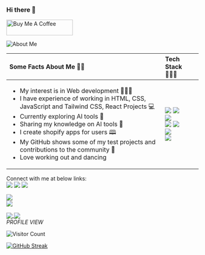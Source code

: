### Hi there 👋

<a href="https://www.buymeacoffee.com/ijaabel" target="_blank"><img src="https://cdn.buymeacoffee.com/buttons/default-orange.png" alt="Buy Me A Coffee" height="41" width="174"></a>

![About Me](https://postimg.cc/YLmgxjXk)



<table role="table">
            <thead>
                <tr>
                    <th align="left">Some Facts About Me 👩‍💼</th>
                    <th align="left">Tech Stack 👩🏻‍💻 </th>
                </tr>
            </thead>
        <tbody>
            <tr>
                <td align="left">
                    <ul>
                        <li> My interest is in Web development 👩🏻‍⚕️  </li>
                        <li> I have experience of working in HTML, CSS, JavaScript and Tailwind CSS, React Projects 💻 </li>
                        <li> Currently exploring AI tools 📝 </li>
                                <li> Sharing my knowledge on AI tools 📝 </li>
                        <li> I create shopify apps for users 🕮 </li>
                        <li> My GitHub shows some of my test projects and contributions to the community 🎨</li>
                        <li> Love working out and dancing </li>
                    </ul>
                </td>
                <td align="left">
                     <img src="https://img.shields.io/badge/html5-%23E34F26.svg?style=for-the-badge&logo=html5&logoColor=white">
                     <img src="https://img.shields.io/badge/css3-%231572B6.svg?style=for-the-badge&logo=css3&logoColor=white">
                     <br>
                     <img src="https://img.shields.io/badge/javascript-%23323330.svg?style=for-the-badge&logo=javascript&logoColor=%23F7DF1E">
                     <br>
                     <img src="https://img.shields.io/badge/github-%23121011.svg?style=for-the-badge&logo=github&logoColor=white">
                     <img src="https://img.shields.io/badge/Canva-%2300C4CC.svg?style=for-the-badge&logo=Canva&logoColor=white">
                     <br>
                     <img src="https://img.shields.io/badge/tailwindcss-%2338B2AC.svg?style=for-the-badge&logo=tailwind-css&logoColor=white">
                     <br>
                     <img src="https://img.shields.io/badge/Visual%20Studio%20Code-0078d7.svg?style=for-the-badge&logo=visual-studio-code&logoColor=white">
                </td>
            </tr>
            </tbody>
        </table>
        
        
Connect with me at below links:
<br>
[![](https://img.shields.io/badge/Twitter-%231DA1F2.svg?style=for-the-badge&logo=Twitter&logoColor=white)](https://twitter.com/iJaabl) [![](https://img.shields.io/badge/Codepen-000000?style=for-the-badge&logo=codepen&logoColor=white)](https://codepen.io/Jaabel)
[![](https://img.shields.io/badge/netlify-%23000000.svg?style=for-the-badge&logo=netlify&logoColor=#00C7B7)](https://app.netlify.com/teams/jaabel/overview)

<a href="https://www.github.com/iJaabel" target="_blank" rel="noreferrer"><img
src="https://img.shields.io/github/followers/iJaabel?logo=github&style=for-the-badge&color=0891b2&labelColor=1c1917" /></a>
<br>
<a href="https://twitter.com/iJaabl_" target="_blank" rel="noreferrer"><img
src="https://img.shields.io/twitter/follow/iJaabl_?logo=twitter&style=for-the-badge&color=0891b2&labelColor=1c1917"
/></a>

<a href="https://github.com/anuraghazra/github-readme-stats">
  <img align="center" src="https://github-readme-stats.vercel.app/api?username=iJaabel" />
</a>
<a href="https://github.com/anuraghazra/convoychat">
  <img align="center" src="https://github-readme-stats.vercel.app/api/top-langs/?username=iJaabel" />
</a>
<br>
<em>PROFILE VIEW </em>
<br>

![Visitor Count](https://profile-counter.glitch.me/{iJaabel}/count.svg)

[![GitHub Streak](http://github-readme-streak-stats.herokuapp.com?user=iJaabel&theme=dark)](https://git.io/streak-stats)


<!--
**iJaabel/iJaabel** is a ✨ _special_ ✨ repository because its `README.md` (this file) appears on your GitHub profile.

Here are some ideas to get you started:

- 🔭 I’m currently working on ...
- 🌱 I’m currently learning ...
- 👯 I’m looking to collaborate on ...
- 🤔 I’m looking for help with ...
- 💬 Ask me about ...
- 📫 How to reach me: ...
- 😄 Pronouns: ...
- ⚡ Fun fact: ...
-->
